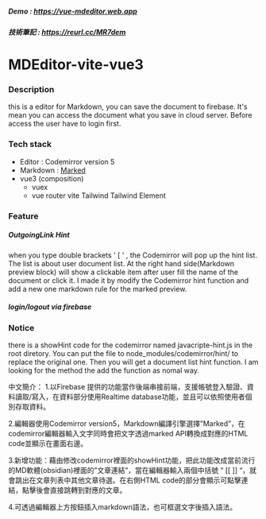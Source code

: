 ##### Demo : https://vue-mdeditor.web.app
##### 技術筆記 : https://reurl.cc/MR7dem

# MDEditor-vite-vue3

### Description
this is a editor for Markdown, you can save the document to firebase.
It's mean you can access the document what you save in cloud server.
Before access the user have to login first.

### Tech stack 
- Editor : Codemirror version 5
- Markdown : [Marked](https://marked.js.org/)
- vue3 (composition)
    - vuex
    - vue router
vite
Tailwind
Tailwind Element

### Feature
##### OutgoingLink Hint
when you type double brackets ' [ ' , the Codemirror will pop up the hint list.
The list is about user document list. At the right hand side(Markdown preview block) will show a clickable item after user fill the name of the document or click it.
I made it by modify the Codemirror hint function and add a new one markdown rule for the marked preview.
##### login/logout via firebase


### Notice
there is a showHint code for the codemirror named javacripte-hint.js in the root diretory.
You can put the file to node_modules/codemirror/hint/ to replace the original one.
Then you will get a document list hint function.
I am looking for the method the add the function as nomal way.

中文簡介：
1.以Firebase 提供的功能當作後端串接前端，支援帳號登入驗證、資料讀取/寫入，在資料部分使用Realtime database功能，並且可以依照使用者個別存取資料。

2.編輯器使用Codemirror version5，Markdown編譯引擎選擇”Marked”，在codemirror編輯器輸入文字同時會把文字透過marked API轉換成對應的HTML code並顯示在畫面右邊。

3.新增功能：藉由修改codemirror裡面的showHint功能，把此功能改成當前流行的MD軟體(obsidian)裡面的”文章連結”，當在編輯器輸入兩個中括號 “ [[ ]] “，就會跳出在文章列表中其他文章待選。在右側HTML code的部分會顯示可點擊連結，點擊後會直接跳轉到對應的文章。

4.可透過編輯器上方按鈕插入markdown語法，也可框選文字後插入語法。
